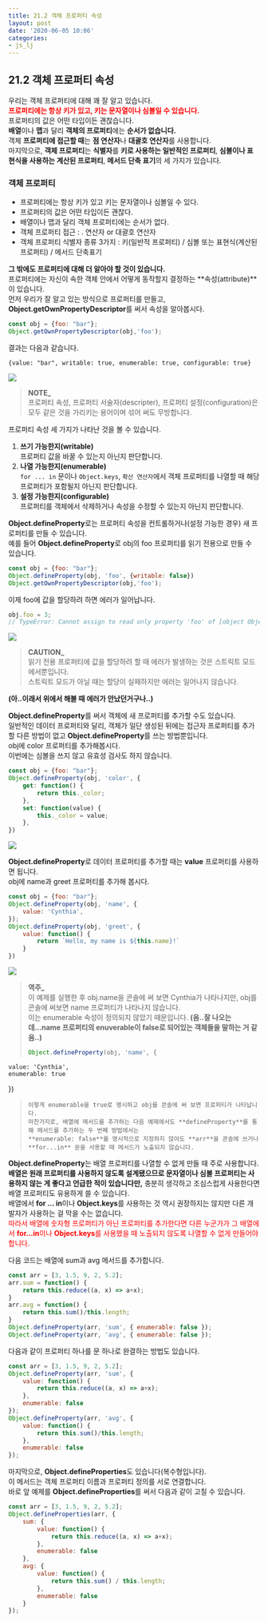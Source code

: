 ```yaml
---
title: 21.2 객체 프로퍼티 속성
layout: post
date: '2020-06-05 10:06'
categories:
- js_lj
---
```


## 21.2 객체 프로퍼티 속성

우리는 객체 프로퍼티에 대해 꽤 잘 알고 있습니다.  
**<span style="color:red">프로퍼티에는 항상 키가 있고, 키는 문자열이나 심볼일 수 있습니다.</span>**  
프로퍼티의 값은 어떤 타입이든 괜찮습니다.  
**배열**이나 **맵**과 달리 **객체의 프로퍼티**에는 **순서가 없습니다.**  
객체 **프로퍼티에 접근할 때**는 **점 연산자**나 **대괄호 연산자**를 사용합니다.  
마지막으로, **객체 프로퍼티**는 **식별자**를 **키로 사용하는 일반적인 프로퍼티**, **심볼이나 표현식을 사용하는 계산된 프로퍼티**, **메서드 단축 표기**의 세 가지가 있습니다.

### 객체 프로퍼티
* 프로퍼티에는 항상 키가 있고 키는 문자열이나 심볼일 수 있다.
* 프로퍼티의 값은 어떤 타입이든 괜찮다.
* 배열이나 맵과 달리 객체 프로퍼티에는 순서가 없다.
* 객체 프로퍼티 접근 : . 연산자 or 대괄호 연산자
* 객체 프로퍼티 식별자 종류 3가지 : 키(일반적 프로퍼티) / 심볼 또는 표현식(계산된 프로퍼티) / 메서드 단축표기

**그 밖에도 프로퍼티에 대해 더 알아야 할 것이 있습니다.**  
프로퍼티에는 자신이 속한 객체 안에서 어떻게 동작할지 결정하는 **속성(attribute)**이 있습니다.  
먼저 우리가 잘 알고 있는 방식으로 프로퍼티를 만들고, **Object.getOwnPropertyDescriptor**를 써서 속성을 알아봅시다.

```javascript
const obj = {foo: "bar"};
Object.getOwnPropertyDescriptor(obj,'foo');
```

결과는 다음과 같습니다.

```text
{value: "bar", writable: true, enumerable: true, configurable: true}
```

![](/static/img/learningjs/image207.jpg)

>**NOTE_**  
>프로퍼티 속성, 프로퍼티 서술자(descripter), 프로퍼티 설정(configuration)은 모두 같은 것을 가리키는 용어이며 섞어 써도 무방합니다.

프로퍼티 속성 세 가지가 나타난 것을 볼 수 있습니다.

1. **쓰기 가능한지(writable)**  
   프로퍼티 값을 바꿀 수 있는지 아닌지 판단합니다.
2. **나열 가능한지(enumerable)**  
   `for ... in` 문이나 `Object.keys`, `확산 연산자`에서 객체 프로퍼티를 나열할 때 해당 프로퍼티가 포함될지 아닌지 판단합니다.
3. **설정 가능한지(configurable)**  
   프로퍼티를 객체에서 삭제하거나 속성을 수정할 수 있는지 아닌지 판단합니다.

**Object.defineProperty**로는 프로퍼티 속성을 컨트롤하거나(설정 가능한 경우) 새 프로퍼티를 만들 수 있습니다.  
예를 들어 **Object.defineProperty**로 obj의 foo 프로퍼티를 읽기 전용으로 만들 수 있습니다.

```javascript
const obj = {foo: "bar"};
Object.defineProperty(obj, 'foo', {writable: false})
Object.getOwnPropertyDescriptor(obj,'foo');
```

이제 foo에 값을 할당하려 하면 에러가 일어납니다.

```javascript
obj.foo = 3;
// TypeError: Cannot assign to read only property 'foo' of [object Object]
```

![](/static/img/learningjs/image208.jpg)

>**CAUTION_**  
>읽기 전용 프로퍼티에 값을 할당하려 할 때 에러가 발생하는 것은 스트릭트 모드에서뿐입니다.  
>스트릭트 모드가 아닐 때는 할당이 실패하지만 에러는 일어나지 않습니다.

**(아..이래서 위에서 해볼 때 에러가 안났던거구나..)**

**Object.defineProperty**를 써서 객체에 새 프로퍼티를 추가할 수도 있습니다.  
일반적인 데이터 프로퍼티와 달리, 객체가 일단 생성된 뒤에는 접근자 프로퍼티를 추가할 다른 방법이 없고 **Object.defineProperty**를 쓰는 방법뿐입니다.  
obj에 color 프로퍼티를 추가해봅시다.  
이번에는 심볼을 쓰지 않고 유효성 검사도 하지 않습니다.

```javascript
const obj = {foo: "bar"};
Object.defineProperty(obj, 'color', {
    get: function() {
        return this._color;
    },
    set: function(value) {
        this._color = value;
    },
})
```

![](/static/img/learningjs/image209.jpg)

**Object.defineProperty**로 데이터 프로퍼티를 추가할 때는 **value** 프로퍼티를 사용하면 됩니다.  
obj에 name과 greet 프로퍼티를 추가해 봅시다.

```javascript
const obj = {foo: "bar"};
Object.defineProperty(obj, 'name', {
    value: 'Cynthia',
});
Object.defineProperty(obj, 'greet', {
    value: function() {
        return `Hello, my name is ${this.name}!`
    }
})
```

![](/static/img/learningjs/image210.jpg)

>**역주_**  
>이 예제를 실행한 후 obj.name을 콘솔에 써 보면 Cynthia가 나타나지만, obj를 콘솔에 써보면 name 프로퍼티가 나타나지 않습니다.  
>이는 enumerable 속성이 정의되지 않았기 때문입니다. **(음..잘 나오는데...name 프로퍼티의 enuverable이 false로 되어있는 객체들을 말하는 거 같음..)**
>
>```javascript
>Object.defineProperty(obj, 'name', {
    value: 'Cynthia', 
    enumerable: true
})
>```
>이렇게 enumerable을 true로 명시하고 obj를 콘솔에 써 보면 프로퍼티가 나타납니다.  
>마찬가지로, 배열에 메서드를 추가하는 다음 예제에서도 **defineProperty**를 통해 메서드를 추가하는 두 번째 방법에서는 
>**enumerable: false**를 명시적으로 지정하지 않아도 **arr**을 콘솔에 쓰거나 **for...in** 문을 사용할 때 메서드가 노출되지 않습니다.

**Object.defineProperty**는 배열 프로퍼티를 나열할 수 없게 만들 때 주로 사용합니다.  
**배열은 원래 프로퍼티를 사용하지 않도록 설계됐으므로 문자열이나 심볼 프로퍼티는 사용하지 않는 게 좋다고 언급한 적이 있습니다만,** 
충분히 생각하고 조심스럽게 사용한다면 배열 프로퍼티도 유용하게 쓸 수 있습니다.  
배열에서 **for ... in**이나 **Object.keys**를 사용하는 것 역시 권장하지는 않지만 다른 개발자가 사용하는 걸 막을 수는 없습니다.  
<span style="color:red">따라서 배열에 숫자형 프로퍼티가 아닌 프로퍼티를 추가한다면 다른 누군가가 그 배열에서 **for...in**이나 **Object.keys**를 사용했을 때
노출되지 않도록 나열할 수 없게 만들어야 합니다.</span>  

다음 코드는 배열에 sum과 avg 메서드를 추가합니다. 

```javascript
const arr = [3, 1.5, 9, 2, 5.2];
arr.sum = function() {
    return this.reduce((a, x) => a+x);
}
arr.avg = function() {
    return this.sum()/this.length;
}
Object.defineProperty(arr, 'sum', { enumerable: false });
Object.defineProperty(arr, 'avg', { enumerable: false });
```

다음과 같이 프로퍼티 하나를 문 하나로 완결하는 방법도 있습니다.

```javascript
const arr = [3, 1.5, 9, 2, 5.2];
Object.defineProperty(arr, 'sum', {
    value: function() {
        return this.reduce((a, x) => a+x); 
    },
    enumerable: false
});
Object.defineProperty(arr, 'avg', {
    value: function() {
        return this.sum()/this.length;
    },
    enumerable: false
});
```

마지막으로, **Object.defineProperties**도 있습니다(복수형입니다).  
이 메서드는 객체 프로퍼티 이름과 프로퍼티 정의를 서로 연결합니다.  
바로 앞 예제를 **Object.defineProperties**를 써서 다음과 같이 고칠 수 있습니다.

```javascript
const arr = [3, 1.5, 9, 2, 5.2];
Object.defineProperties(arr, {
    sum: {
        value: function() {
            return this.reduce((a, x) => a+x);
        },
        enumerable: false
    },
    avg: {
        value: function() {
            return this.sum() / this.length;
        },
        enumerable: false
    }
});
```